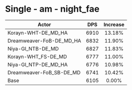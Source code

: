 # Single - am - night_fae
| Actor | DPS | Increase |
|---|:---:|:---:|
|Korayn-WHT-DE_MD_HA|6910|13.18%|
|Dreamweaver-FoB-DE_MD_HA|6832|11.90%|
|Niya-GI_NTB-DE_MD|6827|11.83%|
|Korayn-WHT_FS-DE_MD|6777|11.00%|
|Niya-GI_NTP-DE_MD_HA|6776|10.98%|
|Dreamweaver-FoB_SB-DE_MD|6741|10.42%|
|Base|6105|0.00%|

